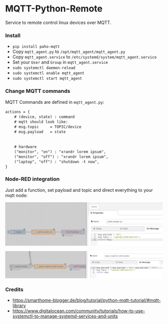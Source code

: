 # MQTT-Python-Remote
Service to remote control linux devices over MQTT.

### Install

- `pip install paho-mqtt`
- Copy `mqtt_agent.py` to `/opt/mqtt_agent/mqtt_agent.py`
- Copy `mqtt_agent.service` to `/etc/systemd/system/mqtt_agent.service`
- Set your `User` and `Group` in `mqtt_agent.service`
- `sudo systemctl daemon-reload`
- `sudo systemctl enable mqtt_agent`
- `sudo systemctl start mqtt_agent`

### Change MQTT commands

MQTT Commands are defined in `mqtt_agent.py`:

```
actions = {
    # (device, state) : command
    # mqtt should look like:
    # msg.topic     = TOPIC/device
    # msg.payload   = state


    # hardware
    ("monitor", "on") : "xrandr lorem ipsum",
    ("monitor", "off") : "xrandr lorem ipsum",
    ("laptop", "off") : "shutdown -t now",
}
```

### Node-RED integration

Just add a function, set payload and topic and direct everything to your mqtt node:

![nodered integration](https://github.com/schneebonus/MQTT-Python-Remote/blob/main/nodered_integration.png?raw=true)

![nodered_alexa integration](https://github.com/schneebonus/MQTT-Python-Remote/blob/main/nodered_alexa_integration.png?raw=true)

### Credits

- https://smarthome-blogger.de/blog/tutorial/python-mqtt-tutorial/#mqtt-library
- https://www.digitalocean.com/community/tutorials/how-to-use-systemctl-to-manage-systemd-services-and-units
